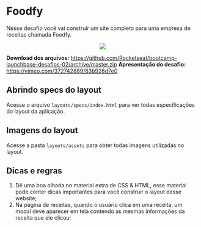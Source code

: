 # Foodfy

Nesse desafio você vai construir um site completo para uma empresa de receitas chamada Foodfy.

<div align="center">
  <img src="https://rocketseat-cdn.s3-sa-east-1.amazonaws.com/mockup.png" />
</div>

**Download dos arquivos:** https://github.com/Rocketseat/bootcamp-launchbase-desafios-02/archive/master.zip
**Apresentação do desafio:** https://vimeo.com/372742889/63b926d7e0

## Abrindo specs do layout

Acesse o arquivo `layouts/specs/index.html` para ver todas especificações do layout da aplicação.

## Imagens do layout

Acesse a pasta `layouts/assets` para obter todas imagens utilizadas no layout.

## Dicas e regras

1. Dê uma boa olhada no material extra de CSS & HTML, esse material pode conter dicas importantes para você construir o layout desse website;
2. Na página de receitas, quando o usuário clica em uma receita, um modal deve aparecer em tela contendo as mesmas informações da receita que ele clicou;
